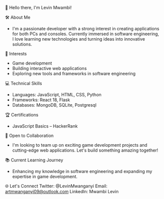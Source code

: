 👋 Hello there, I'm Levin Mwambi!

🛠 About Me
- I'm a passionate developer with a strong interest in creating applications for both PCs and consoles. Currently immersed in software engineering, I love learning new technologies and turning ideas into innovative solutions.

👀 Interests
- Game development
- Building interactive web applications
- Exploring new tools and frameworks in software engineering

💻 Technical Skills
- Languages: JavaScript, HTML, CSS, Python
- Frameworks: React 18, Flask
- Databases: MongoDB, SQLite, Postgresql

🏆 Certifications
- JavaScript Basics – HackerRank

🤝 Open to Collaboration
- I'm looking to team up on exciting game development projects and cutting-edge web applications. Let's build something amazing together!

📚 Current Learning Journey
- Enhancing my knowledge in software engineering and expanding my expertise in game development.

🌐 Let's Connect
Twitter: @LevinMwanganyi
Email: artmwanganyi09@outlook.com
LinkedIn: Mwambi Levin


<!---
Levin-ops/Levin-ops is a ✨ special ✨ repository because its `README.md` (this file) appears on your GitHub profile.
You can click the Preview link to take a look at your changes.
--->
